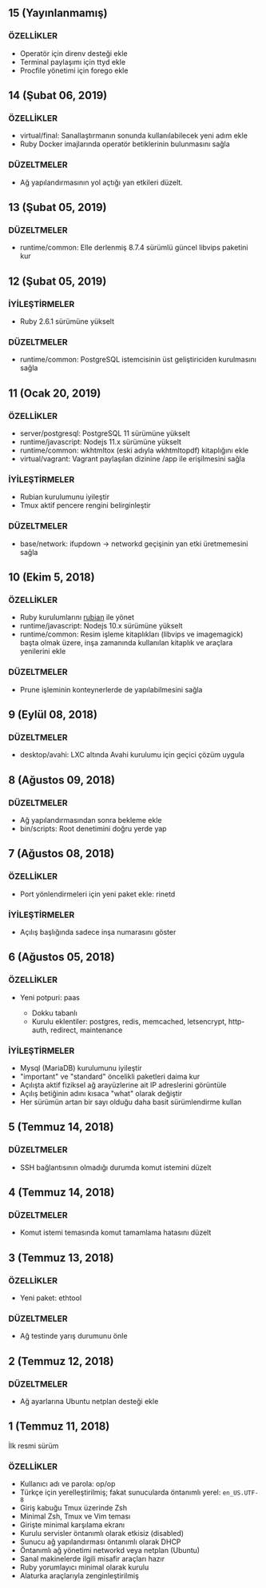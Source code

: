 ## 15 (Yayınlanmamış)

### ÖZELLİKLER

- Operatör için direnv desteği ekle
- Terminal paylaşımı için ttyd ekle
- Procfile yönetimi için forego ekle

## 14 (Şubat 06, 2019)

### ÖZELLİKLER

- virtual/final: Sanallaştırmanın sonunda kullanılabilecek yeni adım ekle
- Ruby Docker imajlarında operatör betiklerinin bulunmasını sağla

### DÜZELTMELER

- Ağ yapılandırmasının yol açtığı yan etkileri düzelt.

## 13 (Şubat 05, 2019)

### DÜZELTMELER

- runtime/common: Elle derlenmiş 8.7.4 sürümlü güncel libvips paketini kur

## 12 (Şubat 05, 2019)

### İYİLEŞTİRMELER

- Ruby 2.6.1 sürümüne yükselt

### DÜZELTMELER

- runtime/common: PostgreSQL istemcisinin üst geliştiriciden kurulmasını sağla

## 11 (Ocak 20, 2019)

### ÖZELLİKLER

- server/postgresql: PostgreSQL 11 sürümüne yükselt
- runtime/javascript: Nodejs 11.x sürümüne yükselt
- runtime/common: wkhtmltox (eski adıyla wkhtmltopdf) kitaplığını ekle
- virtual/vagrant: Vagrant paylaşılan dizinine /app ile erişilmesini sağla

### İYİLEŞTİRMELER

- Rubian kurulumunu iyileştir
- Tmux aktif pencere rengini belirginleştir

### DÜZELTMELER

- base/network: ifupdown → networkd geçişinin yan etki üretmemesini sağla

## 10 (Ekim 5, 2018)

### ÖZELLİKLER

- Ruby kurulumlarını [rubian](https://rubian.alaturka.io) ile yönet
- runtime/javascript: Nodejs 10.x sürümüne yükselt
- runtime/common: Resim işleme kitaplıkları (libvips ve imagemagick) başta olmak
  üzere, inşa zamanında kullanılan kitaplık ve araçlara yenilerini ekle

### DÜZELTMELER

- Prune işleminin konteynerlerde de yapılabilmesini sağla

## 9 (Eylül 08, 2018)

### DÜZELTMELER

- desktop/avahi: LXC altında Avahi kurulumu için geçici çözüm uygula

## 8 (Ağustos 09, 2018)

### DÜZELTMELER

- Ağ yapılandırmasından sonra bekleme ekle
- bin/scripts: Root denetimini doğru yerde yap

## 7 (Ağustos 08, 2018)

### ÖZELLİKLER

- Port yönlendirmeleri için yeni paket ekle: rinetd

### İYİLEŞTİRMELER

- Açılış başlığında sadece inşa numarasını göster

## 6 (Ağustos 05, 2018)

### ÖZELLİKLER

- Yeni potpuri: paas

  + Dokku tabanlı
  + Kurulu eklentiler: postgres, redis, memcached, letsencrypt, http-auth, redirect, maintenance

### İYİLEŞTİRMELER

- Mysql (MariaDB) kurulumunu iyileştir
- "important" ve "standard" öncelikli paketleri daima kur
- Açılışta aktif fiziksel ağ arayüzlerine ait IP adreslerini görüntüle
- Açılış betiğinin adını kısaca "what" olarak değiştir
- Her sürümün artan bir sayı olduğu daha basit sürümlendirme kullan

## 5 (Temmuz 14, 2018)

### DÜZELTMELER

- SSH bağlantısının olmadığı durumda komut istemini düzelt

## 4 (Temmuz 14, 2018)

### DÜZELTMELER

- Komut istemi temasında komut tamamlama hatasını düzelt

## 3 (Temmuz 13, 2018)

### ÖZELLİKLER

- Yeni paket: ethtool

### DÜZELTMELER

- Ağ testinde yarış durumunu önle

## 2 (Temmuz 12, 2018)

### DÜZELTMELER

- Ağ ayarlarına Ubuntu netplan desteği ekle

## 1 (Temmuz 11, 2018)

İlk resmi sürüm

### ÖZELLİKLER

- Kullanıcı adı ve parola: op/op
- Türkçe için yerelleştirilmiş; fakat sunucularda öntanımlı yerel: `en_US.UTF-8`
- Giriş kabuğu Tmux üzerinde Zsh
- Minimal Zsh, Tmux ve Vim teması
- Girişte minimal karşılama ekranı
- Kurulu servisler öntanımlı olarak etkisiz (disabled)
- Sunucu ağ yapılandırması öntanımlı olarak DHCP
- Öntanımlı ağ yönetimi networkd veya netplan (Ubuntu)
- Sanal makinelerde ilgili misafir araçları hazır
- Ruby yorumlayıcı minimal olarak kurulu
- Alaturka araçlarıyla zenginleştirilmiş
